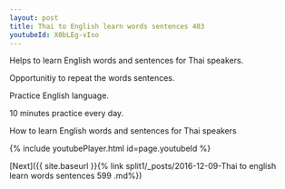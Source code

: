 ```yaml
---
layout: post
title: Thai to English learn words sentences 403 
youtubeId: X0bLEg-vIso
---
```

 
 
Helps to learn English words and sentences for Thai speakers.

Opportunitiy to repeat the words sentences. 

Practice English language. 
 
10 minutes practice every day. 
 
How to learn English words and sentences for Thai speakers 
 
{% include youtubePlayer.html id=page.youtubeId %}
 
 
[Next]({{ site.baseurl }}{% link  split1/_posts/2016-12-09-Thai to english learn words sentences 599 .md%})
 
